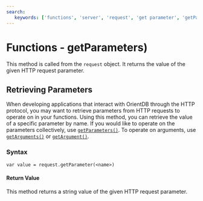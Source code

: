 ```yaml
---
search:
   keywords: ['functions', 'server', 'request', 'get parameter', 'getParameter']
---
```


# Functions - getParameters)

This method is called from the `request` object.  It returns the value of the given HTTP request parameter.

## Retrieving Parameters

When developing applications that interact with OrientDB through the HTTP protocol, you may want to retrieve parameters from HTTP requests to operate on in your functions.  Using this method, you can retrieve the value of a specific parameter by name.  If you would like to operate on the parameters collectively, use [`getParameters()`](Functions-Server-getParameters.md).  To operate on arguments, use [`getArguments()`](Functions-Server-getArguments.md) or [`getArgument()`](Functions-Server-getArgument.md).

### Syntax

```
var value = request.getParameter(<name>)
```

#### Return Value

This method returns a string value of the given HTTP request parameter.

